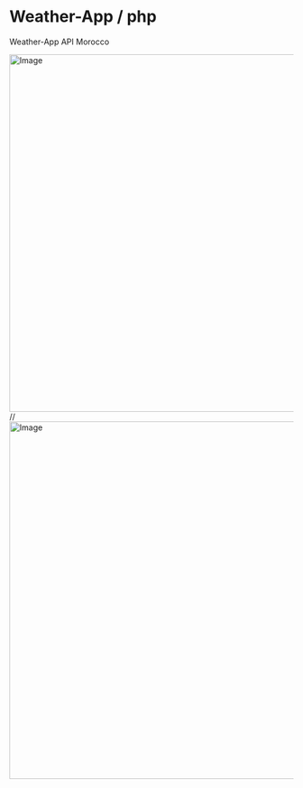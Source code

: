 # Weather-App / php
Weather-App API Morocco
<!-- Uploading "localhost_Weather-App_.png"... -->
<img width="1366" height="633" alt="Image" src="https://github.com/user-attachments/assets/29606e8d-fd06-44a0-960e-04bfb0196571" />
//
<img width="1366" height="633" alt="Image" src="https://github.com/user-attachments/assets/8c1ddf69-2f0c-4081-8cf8-ff541c655fcf" />
